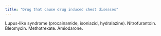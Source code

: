 ```yaml
---
title: "Drug that cause drug induced chest diseases"
---
```

Lupus-like syndrome (procainamide, isoniazid, hydralazine). Nitrofurantoin. Bleomycin. Methotrexate. Amiodarone.

